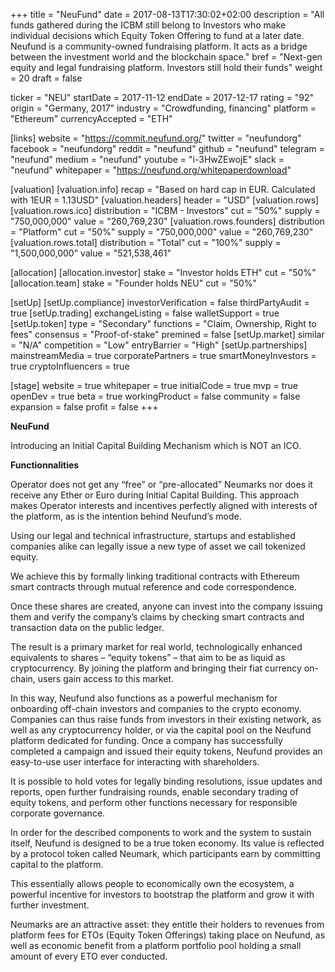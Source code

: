 +++
title = "NeuFund"
date = 2017-08-13T17:30:02+02:00
description = "All funds gathered during the ICBM still belong to Investors who make individual decisions which Equity​ ​Token​ ​Offering​ to fund at a later date. Neufund is a community-owned fundraising platform. It acts as a bridge between the investment world and the blockchain space."
bref = "Next-gen equity and legal fundraising platform. Investors still hold their funds"
weight = 20
draft = false

ticker = "NEU"
startDate = 2017-11-12
endDate = 2017-12-17
rating = "92"
origin = "Germany, 2017"
industry = "Crowdfunding, financing"
platform = "Ethereum"
currencyAccepted = "ETH"

[links]
  website = "https://commit.neufund.org/"
  twitter = "neufundorg"
  facebook = "neufundorg"
  reddit = "neufund"
  github = "neufund"
  telegram = "neufund"
  medium = "neufund"
  youtube = "i-3HwZEwojE"
  slack = "neufund"
  whitepaper = "https://neufund.org/whitepaperdownload"

[valuation]
  [valuation.info]
    recap = "Based on hard cap in EUR. Calculated with 1EUR = 1.13USD"
  [valuation.headers]
    header = "USD"
  [valuation.rows]
    [valuation.rows.ico]
      distribution = "ICBM - Investors"
      cut = "50%"
      supply = "750,000,000"
      value = "260,769,230"
    [valuation.rows.founders]
      distribution = "Platform"
      cut = "50%"
      supply = "750,000,000"
      value = "260,769,230"
    [valuation.rows.total]
      distribution = "Total"
      cut = "100%"
      supply = "1,500,000,000"
      value = "521,538,461"

[allocation]
  [allocation.investor]
    stake = "Investor holds ETH"
    cut = "50%"
  [allocation.team]
    stake = "Founder holds NEU"
    cut = "50%"


[setUp]
  [setUp.compliance]
    investorVerification = false
    thirdPartyAudit = true
  [setUp.trading]
    exchangeListing = false
    walletSupport = true
  [setUp.token]
    type = "Secondary"
    functions = "Claim, Ownership, Right to fees"
    consensus = "Proof-of-stake"
    premined = false
  [setUp.market]
    similar = "N/A"
    competition = "Low"
    entryBarrier = "High"
  [setUp.partnerships]
    mainstreamMedia = true
    corporatePartners = true
    smartMoneyInvestors = true
    cryptoInfluencers = true

[stage]
  website = true
  whitepaper = true
  initialCode = true
  mvp = true
  openDev = true
  beta = true
  workingProduct = false
  community = false
  expansion = false
  profit = false
+++

**NeuFund**

Introducing an Initial Capital Building Mechanism which is NOT an ICO.


**Functionnalities**

Operator does not get any “free” or “pre-allocated” Neumarks nor does it receive any Ether or Euro during ​Initial Capital Building​. This approach makes Operator interests and incentives perfectly aligned with interests of the platform, as is the intention behind Neufund’s mode.

Using our legal and technical infrastructure, startups and established companies alike can legally issue a new type of asset we call tokenized equity.  

We achieve this by formally linking traditional contracts with Ethereum smart contracts through mutual reference and code correspondence.  

Once these shares are created, anyone can invest into the company issuing them and verify the company’s claims by checking smart contracts and transaction data on the
public ledger. 

The result is a primary market for real world, technologically enhanced equivalents to shares – “equity tokens” – that aim to be as liquid as cryptocurrency. By joining the platform and bringing their fiat currency on-chain, users gain access to this
market.  

In this way, Neufund also functions as a powerful mechanism for onboarding off-chain investors and companies to the crypto economy.
Companies can thus raise funds from investors in their existing network, as well as any cryptocurrency holder, or via the capital pool on the Neufund platform dedicated for funding. Once a company has successfully completed a campaign and issued their equity
tokens, Neufund provides an easy-to-use user interface for interacting with shareholders.  

It is possible to hold votes for legally binding resolutions, issue updates and reports, open further fundraising rounds, enable secondary trading of equity tokens, and perform other functions necessary for responsible corporate governance. 


In order for the described components to work and the system to sustain itself, Neufund is designed to be a true token economy. Its value is reflected by a protocol token called
Neumark, which participants earn by committing capital to the platform.  

This essentially allows people to economically own the ecosystem, a powerful incentive for investors to bootstrap the platform and grow it with further investment.  

Neumarks are an attractive
asset: they entitle their holders to revenues from platform fees for ETOs (Equity Token Offerings) taking place on Neufund, as well as economic benefit from a platform portfolio pool holding a small amount of every ETO ever conducted.
